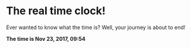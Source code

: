 # The real time clock!

Ever wanted to know what the time is? Well, your journey is about to end!

**The time is Nov 23, 2017, 09:54**